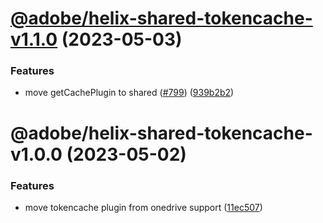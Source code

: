 # [@adobe/helix-shared-tokencache-v1.1.0](https://github.com/adobe/helix-shared/compare/@adobe/helix-shared-tokencache-v1.0.0...@adobe/helix-shared-tokencache-v1.1.0) (2023-05-03)


### Features

* move getCachePlugin to shared ([#799](https://github.com/adobe/helix-shared/issues/799)) ([939b2b2](https://github.com/adobe/helix-shared/commit/939b2b2cdf58313e30e9ff0873d98f2fb905b88d))

# @adobe/helix-shared-tokencache-v1.0.0 (2023-05-02)


### Features

* move tokencache plugin from onedrive support ([11ec507](https://github.com/adobe/helix-shared/commit/11ec5074929573d7415f6a3f20d8b6030a603592))
